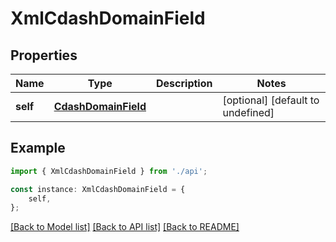 # XmlCdashDomainField


## Properties

Name | Type | Description | Notes
------------ | ------------- | ------------- | -------------
**self** | [**CdashDomainField**](CdashDomainField.md) |  | [optional] [default to undefined]

## Example

```typescript
import { XmlCdashDomainField } from './api';

const instance: XmlCdashDomainField = {
    self,
};
```

[[Back to Model list]](../README.md#documentation-for-models) [[Back to API list]](../README.md#documentation-for-api-endpoints) [[Back to README]](../README.md)
